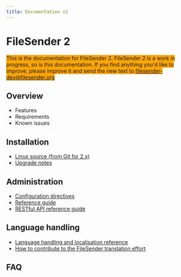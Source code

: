 ```yaml
---
title: Documentation v2
---
```


# FileSender 2

<span style="background-color:orange">This is the documentation for FileSender
2.  FileSender 2 is a work in progress, so is this documentation.  If you find
anything you'd like to improve, please improve it and send the new text to
filesender-dev@filesender.org</span>

## Overview

* Features
* Requirements
* Known issues

## Installation

* [Linux source (from Git for 2.x)](install/)
* [Upgrade notes](development-upgrade-notes/)

## Administration

* [Configuration directives](admin/configuration/)
* [Reference guide](admin/reference/)
* [RESTful API reference guide](rest/)

## Language handling

* [Language handling and localisation reference](i18n/)
* [How to contribute to the FileSender translation effort](i18n/#how_to_contribute_to_the_filesender_2.0_translation_effort)

## FAQ
